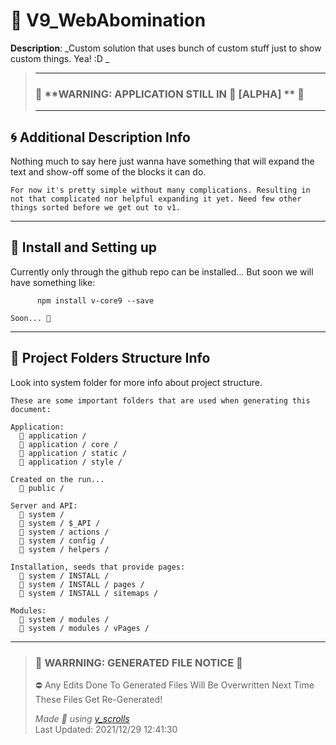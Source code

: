 # **🚀 V9_WebAbomination**    
 

 **Description**: _Custom solution that uses bunch of custom stuff just to show custom things. Yea! :D _  
  
>---  
>### 🚧 **WARNING: APPLICATION STILL IN 🧱 [ALPHA] **  🚧  
>---   
## **🌀 Additional Description Info**    

Nothing much to say here just wanna have something that will expand the text and show-off some of the blocks it can do.
    
    For now it's pretty simple without many complications. Resulting in not that complicated nor helpful expanding it yet. Need few other things sorted before we get out to v1.    

---
## **🚕 Install and Setting up**    

Currently only through the github repo can be installed...
    But soon we will have something like:
          
          npm install v-core9 --save
          
    Soon... 🚀    

---
## **📁 Project Folders Structure Info**    

Look into system folder for more info about project structure. 
    
    These are some important folders that are used when generating this document:

    Application: 
      📁 application /
      📁 application / core /
      📁 application / static /
      📁 application / style /
      
    Created on the run...
      📁 public /

    Server and API:
      📁 system /
      📁 system / $_API /
      📁 system / actions /
      📁 system / config /
      📁 system / helpers /

    Installation, seeds that provide pages:
      📁 system / INSTALL /
      📁 system / INSTALL / pages /
      📁 system / INSTALL / sitemaps /

    Modules:
      📁 system / modules /
      📁 system / modules / vPages /         

---
>### 🔻 **WARRNING: GENERATED FILE NOTICE**  🔻 
> ⛔ Any Edits Done To Generated Files Will Be Overwritten Next Time These Files Get Re-Generated!  
>  
> _Made 💖 using [v_scrolls]("https://github.com/V-core9/v_scrolls")_      
> Last Updated:  2021/12/29 12:41:30 
